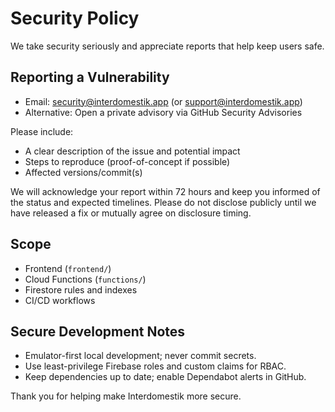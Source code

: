# Security Policy

We take security seriously and appreciate reports that help keep users safe.

## Reporting a Vulnerability
- Email: security@interdomestik.app (or support@interdomestik.app)
- Alternative: Open a private advisory via GitHub Security Advisories

Please include:
- A clear description of the issue and potential impact
- Steps to reproduce (proof-of-concept if possible)
- Affected versions/commit(s)

We will acknowledge your report within 72 hours and keep you informed of the
status and expected timelines. Please do not disclose publicly until we have
released a fix or mutually agree on disclosure timing.

## Scope
- Frontend (`frontend/`)
- Cloud Functions (`functions/`)
- Firestore rules and indexes
- CI/CD workflows

## Secure Development Notes
- Emulator-first local development; never commit secrets.
- Use least-privilege Firebase roles and custom claims for RBAC.
- Keep dependencies up to date; enable Dependabot alerts in GitHub.

Thank you for helping make Interdomestik more secure.
